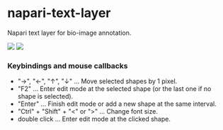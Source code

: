 # napari-text-layer

Napari text layer for bio-image annotation.

![](GIFs/annot.gif)
![](GIFs/age.gif)

### Keybindings and mouse callbacks

- "&rarr;", "&larr;", "&uarr;", "&darr;" ... Move selected shapes by 1 pixel.
- "F2" ... Enter edit mode at the selected shape (or the last one if no shape is selected).
- "Enter" ... Finish edit mode or add a new shape at the same interval.
- "Ctrl" + "Shift" + "<" or ">" ... Change font size.
- double click ... Enter edit mode at the clicked shape.

